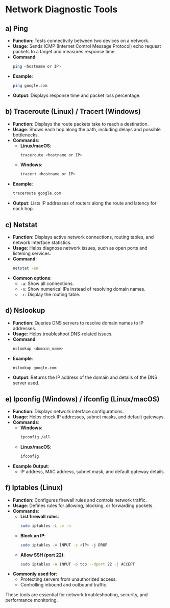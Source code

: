 # Network Diagnostic Tools

## a) Ping
- **Function**: Tests connectivity between two devices on a network.
- **Usage**: Sends ICMP (Internet Control Message Protocol) echo request packets to a target and measures response time.
- **Command**:
  ```bash
  ping <hostname or IP>
  ```
- **Example**:
  ```bash
  ping google.com
  ```
- **Output**: Displays response time and packet loss percentage.

## b) Traceroute (Linux) / Tracert (Windows)
- **Function**: Displays the route packets take to reach a destination.
- **Usage**: Shows each hop along the path, including delays and possible bottlenecks.
- **Commands**:
  - **Linux/macOS**:
    ```bash
    traceroute <hostname or IP>
    ```
  - **Windows**:
    ```bash
    tracert <hostname or IP>
    ```
- **Example**:
  ```bash
  traceroute google.com
  ```
- **Output**: Lists IP addresses of routers along the route and latency for each hop.

## c) Netstat
- **Function**: Displays active network connections, routing tables, and network interface statistics.
- **Usage**: Helps diagnose network issues, such as open ports and listening services.
- **Command**:
  ```bash
  netstat -an
  ```
- **Common options**:
  - `-a`: Show all connections.
  - `-n`: Show numerical IPs instead of resolving domain names.
  - `-r`: Display the routing table.

## d) Nslookup
- **Function**: Queries DNS servers to resolve domain names to IP addresses.
- **Usage**: Helps troubleshoot DNS-related issues.
- **Command**:
  ```bash
  nslookup <domain_name>
  ```
- **Example**:
  ```bash
  nslookup google.com
  ```
- **Output**: Returns the IP address of the domain and details of the DNS server used.

## e) Ipconfig (Windows) / ifconfig (Linux/macOS)
- **Function**: Displays network interface configurations.
- **Usage**: Helps check IP addresses, subnet masks, and default gateways.
- **Commands**:
  - **Windows**:
    ```bash
    ipconfig /all
    ```
  - **Linux/macOS**:
    ```bash
    ifconfig
    ```
- **Example Output**:
  - IP address, MAC address, subnet mask, and default gateway details.

## f) Iptables (Linux)
- **Function**: Configures firewall rules and controls network traffic.
- **Usage**: Defines rules for allowing, blocking, or forwarding packets.
- **Commands**:
  - **List firewall rules**:
    ```bash
    sudo iptables -L -v -n
    ```
  - **Block an IP**:
    ```bash
    sudo iptables -A INPUT -s <IP> -j DROP
    ```
  - **Allow SSH (port 22)**:
    ```bash
    sudo iptables -A INPUT -p tcp --dport 22 -j ACCEPT
    ```
- **Commonly used for**:
  - Protecting servers from unauthorized access.
  - Controlling inbound and outbound traffic.

These tools are essential for network troubleshooting, security, and performance monitoring.
